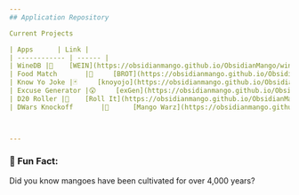 ```yaml
---
## Application Repository

Current Projects

| Apps      | Link |
| ------------ | ------ |
| WineDB |🍷    [WEIN](https://obsidianmango.github.io/ObsidianMango/wine.html)    |
| Food Match       |🥖     [BROT](https://obsidianmango.github.io/ObsidianMango/food.html)    |
| Know Yo Joke |🃏     [knoyojo](https://obsidianmango.github.io/ObsidianMango/comedy.html)    |
| Excuse Generator |😲     [exGen](https://obsidianmango.github.io/ObsidianMango/wine.html)    |
| D20 Roller |🎲    [Roll It](https://obsidianmango.github.io/ObsidianMango/wine.html) |
| DWars Knockoff       |🥭      [Mango Warz](https://obsidianmango.github.io/ObsidianMango/mangowarz.html)     |



---
```


### 🦖 Fun Fact:

Did you know mangoes have been cultivated for over 4,000 years?










<!---




## Roadmap

- [x] Initial release
- [ ] Add new feature X
- [ ] Improve performance





ObsidianMango/ObsidianMango is a ✨ special ✨ repository because its `README.md` (this file) appears on your GitHub profile.
You can click the Preview link to take a look at your changes.
 old stuff 
Welcome to **MangoWars**! This project is a **dynamic web-based game** where players can engage in goods trading around the world as well as buy exciting  assets that can be sold for a chance of loss or profit. 🌴🐉



## 🛠️ Technologies Used
- **HTML5**: The backbone of our web structure.
- **CSS3**: Stylizing the game for a responsive and engaging experience.
- **JavaScript**: Making MangoWars interactive, lively requiring strategy!
- **Node.js**: Backend integration for smooth performance and scalability.

---


## 👥 Team

- **Mango** - Lead Developer, Creative Visionary 🥭


---
--->
